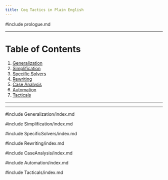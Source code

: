 ```yaml
---
title: Coq Tactics in Plain English
---
```


#include prologue.md

<hr>

# Table of Contents

1. [Generalization](#generalization)
2. [Simplification](#simplification)
3. [Specific Solvers](#specific-solvers)
4. [Rewriting](#rewriting)
5. [Case Analysis](#case-analysis)
6. [Automation](#automation)
7. [Tacticals](#tacticals)

<hr>

<hr>

#include Generalization/index.md

#include Simplification/index.md

#include SpecificSolvers/index.md

#include Rewriting/index.md

#include CaseAnalysis/index.md

#include Automation/index.md

#include Tacticals/index.md
